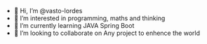 - 👋 Hi, I’m @vasto-lordes
- 👀 I’m interested in programming, maths and thinking
- 🌱 I’m currently learning JAVA Spring Boot
- 💞️ I’m looking to collaborate on Any project to enhence the world

<!---
vasto-lordes/vasto-lordes is a ✨ special ✨ repository because its `README.md` (this file) appears on your GitHub profile.
You can click the Preview link to take a look at your changes.
--->
